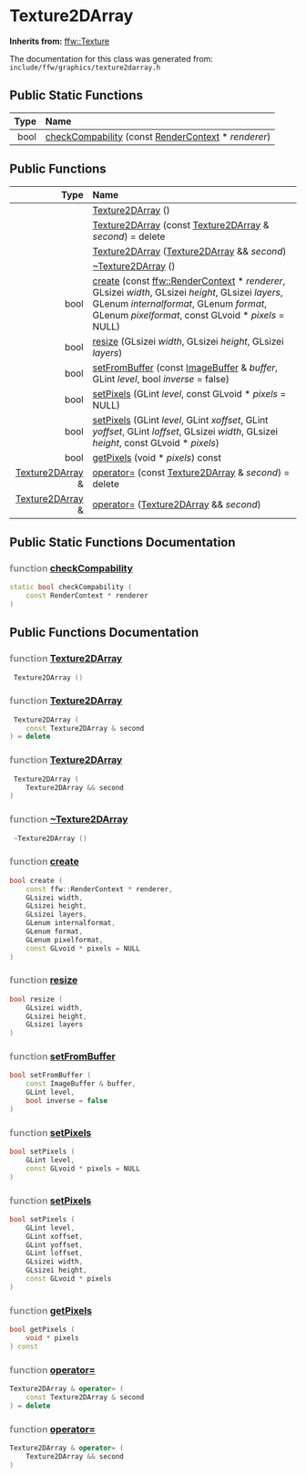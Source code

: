 Texture2DArray
===================================


**Inherits from:** [ffw::Texture](ffw_Texture.html)

The documentation for this class was generated from: `include/ffw/graphics/texture2darray.h`



## Public Static Functions

| Type | Name |
| -------: | :------- |
|  bool | [checkCompability](#7e2e9515) (const [RenderContext](ffw_RenderContext.html) * _renderer_)  |


## Public Functions

| Type | Name |
| -------: | :------- |
|   | [Texture2DArray](#edb15815) ()  |
|   | [Texture2DArray](#16e0c0c5) (const [Texture2DArray](ffw_Texture2DArray.html) & _second_) = delete  |
|   | [Texture2DArray](#4f8e35bf) ([Texture2DArray](ffw_Texture2DArray.html) && _second_)  |
|   | [~Texture2DArray](#ec5d141a) ()  |
|  bool | [create](#d3f89690) (const [ffw::RenderContext](ffw_RenderContext.html) * _renderer_, GLsizei _width_, GLsizei _height_, GLsizei _layers_, GLenum _internalformat_, GLenum _format_, GLenum _pixelformat_, const GLvoid * _pixels_ = NULL)  |
|  bool | [resize](#bea09c02) (GLsizei _width_, GLsizei _height_, GLsizei _layers_)  |
|  bool | [setFromBuffer](#c7317716) (const [ImageBuffer](ffw_ImageBuffer.html) & _buffer_, GLint _level_, bool _inverse_ = false)  |
|  bool | [setPixels](#044eeef3) (GLint _level_, const GLvoid * _pixels_ = NULL)  |
|  bool | [setPixels](#39f9a304) (GLint _level_, GLint _xoffset_, GLint _yoffset_, GLint _loffset_, GLsizei _width_, GLsizei _height_, const GLvoid * _pixels_)  |
|  bool | [getPixels](#d960542b) (void * _pixels_) const  |
|  [Texture2DArray](ffw_Texture2DArray.html) & | [operator=](#0a941818) (const [Texture2DArray](ffw_Texture2DArray.html) & _second_) = delete  |
|  [Texture2DArray](ffw_Texture2DArray.html) & | [operator=](#c66d14d9) ([Texture2DArray](ffw_Texture2DArray.html) && _second_)  |


## Public Static Functions Documentation

### <span style="opacity:0.5;">function</span> <a id="7e2e9515" href="#7e2e9515">checkCompability</a>

```cpp
static bool checkCompability (
    const RenderContext * renderer
) 
```





## Public Functions Documentation

### <span style="opacity:0.5;">function</span> <a id="edb15815" href="#edb15815">Texture2DArray</a>

```cpp
 Texture2DArray () 
```



### <span style="opacity:0.5;">function</span> <a id="16e0c0c5" href="#16e0c0c5">Texture2DArray</a>

```cpp
 Texture2DArray (
    const Texture2DArray & second
) = delete 
```



### <span style="opacity:0.5;">function</span> <a id="4f8e35bf" href="#4f8e35bf">Texture2DArray</a>

```cpp
 Texture2DArray (
    Texture2DArray && second
) 
```



### <span style="opacity:0.5;">function</span> <a id="ec5d141a" href="#ec5d141a">~Texture2DArray</a>

```cpp
 ~Texture2DArray () 
```



### <span style="opacity:0.5;">function</span> <a id="d3f89690" href="#d3f89690">create</a>

```cpp
bool create (
    const ffw::RenderContext * renderer,
    GLsizei width,
    GLsizei height,
    GLsizei layers,
    GLenum internalformat,
    GLenum format,
    GLenum pixelformat,
    const GLvoid * pixels = NULL
) 
```



### <span style="opacity:0.5;">function</span> <a id="bea09c02" href="#bea09c02">resize</a>

```cpp
bool resize (
    GLsizei width,
    GLsizei height,
    GLsizei layers
) 
```



### <span style="opacity:0.5;">function</span> <a id="c7317716" href="#c7317716">setFromBuffer</a>

```cpp
bool setFromBuffer (
    const ImageBuffer & buffer,
    GLint level,
    bool inverse = false
) 
```



### <span style="opacity:0.5;">function</span> <a id="044eeef3" href="#044eeef3">setPixels</a>

```cpp
bool setPixels (
    GLint level,
    const GLvoid * pixels = NULL
) 
```



### <span style="opacity:0.5;">function</span> <a id="39f9a304" href="#39f9a304">setPixels</a>

```cpp
bool setPixels (
    GLint level,
    GLint xoffset,
    GLint yoffset,
    GLint loffset,
    GLsizei width,
    GLsizei height,
    const GLvoid * pixels
) 
```



### <span style="opacity:0.5;">function</span> <a id="d960542b" href="#d960542b">getPixels</a>

```cpp
bool getPixels (
    void * pixels
) const 
```



### <span style="opacity:0.5;">function</span> <a id="0a941818" href="#0a941818">operator=</a>

```cpp
Texture2DArray & operator= (
    const Texture2DArray & second
) = delete 
```



### <span style="opacity:0.5;">function</span> <a id="c66d14d9" href="#c66d14d9">operator=</a>

```cpp
Texture2DArray & operator= (
    Texture2DArray && second
) 
```





